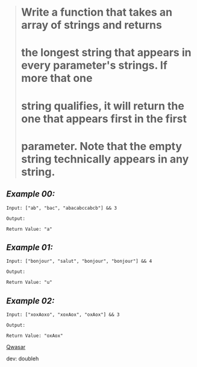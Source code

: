 > # Write a function that takes an array of strings and returns
>
> # the longest string that appears in every parameter's strings. If more that one
>
> # string qualifies, it will return the one that appears first in the first
>
> # parameter. Note that the empty string technically appears in any string.

## _Example 00:_

`Input: ["ab", "bac", "abacabccabcb"] && 3`

`Output:`

`Return Value: "a"`

## _Example 01:_

`Input: ["bonjour", "salut", "bonjour", "bonjour"] && 4`

`Output: `

`Return Value: "u"`

## _Example 02:_

`Input: ["xoxAoxo", "xoxAox", "oxAox"] && 3`

`Output:`

`Return Value: "oxAox"`

[Qwasar](https://qwasar.io/)


dev: doubleh